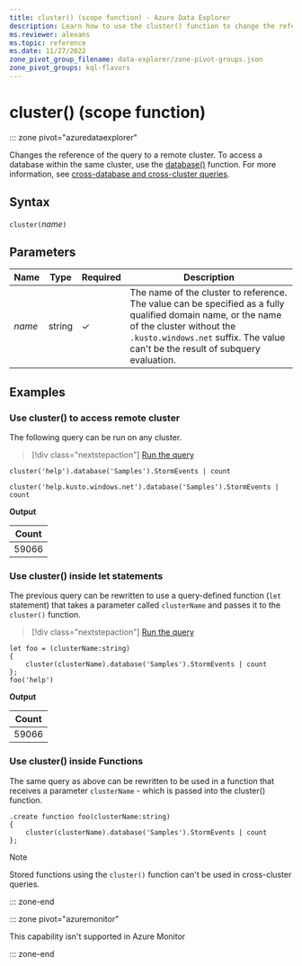 ```yaml
---
title: cluster() (scope function) - Azure Data Explorer
description: Learn how to use the cluster() function to change the reference of the query to a remote cluster.
ms.reviewer: alexans
ms.topic: reference
ms.date: 11/27/2022
zone_pivot_group_filename: data-explorer/zone-pivot-groups.json
zone_pivot_groups: kql-flavors
---
```

# cluster() (scope function)

::: zone pivot="azuredataexplorer"

Changes the reference of the query to a remote cluster. To access a database within the same cluster, use the [database()](databasefunction.md) function. For more information, see [cross-database and cross-cluster queries](cross-cluster-or-database-queries.md).

## Syntax

`cluster(`*name*`)`

## Parameters

| Name | Type | Required | Description |
|--|--|--|--|
| *name* | string | &check; | The name of the cluster to reference. The value can be specified as a fully qualified domain name, or the name of the cluster without the `.kusto.windows.net` suffix. The value can't be the result of subquery evaluation. |

## Examples

### Use cluster() to access remote cluster

The following query can be run on any cluster.

> [!div class="nextstepaction"]
> <a href="https://dataexplorer.azure.com/clusters/help/databases/SampleLogs?query=H4sIAAAAAAAAA0vOKS0uSS3SUM9IzSlQ19RLSSxJTEosTtVQD07MLchJLQaKBZfkF+W6lqXmlRQr1Cgk55fmlQAAayjLjjcAAAA=" target="_blank">Run the query</a>

```kusto
cluster('help').database('Samples').StormEvents | count

cluster('help.kusto.windows.net').database('Samples').StormEvents | count
```

**Output**

|Count|
|---|
|59066|

### Use cluster() inside let statements

The previous query can be rewritten to use a query-defined function (`let` statement) that takes a parameter called `clusterName` and passes it to the `cluster()` function.

> [!div class="nextstepaction"]
> <a href="https://dataexplorer.azure.com/clusters/help/databases/SampleLogs?query=H4sIAAAAAAAAA8tJLVFIy89XsFXQSM4pLS5JLfJLzE21Ki4pysxL1+Sq5lIAAqgMsgpNvZTEksSkxOJUDfXgxNyCnNRidU294JL8olzXstS8kmKFGoXk/NK8Eq5aay6gBRrqGak5BeqaADuaG9BwAAAA" target="_blank">Run the query</a>

```kusto
let foo = (clusterName:string)
{
    cluster(clusterName).database('Samples').StormEvents | count
};
foo('help')
```

**Output**

|Count|
|---|
|59066|

### Use cluster() inside Functions

The same query as above can be rewritten to be used in a function that
receives a parameter `clusterName` - which is passed into the cluster() function.

```kusto
.create function foo(clusterName:string)
{
    cluster(clusterName).database('Samples').StormEvents | count
};
```

> [!NOTE]
> Stored functions using the `cluster()` function can't be used in cross-cluster queries.

::: zone-end

::: zone pivot="azuremonitor"

This capability isn't supported in Azure Monitor

::: zone-end
